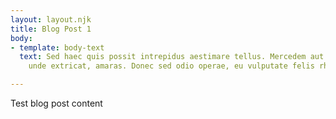 ```yaml
---
layout: layout.njk
title: Blog Post 1
body:
- template: body-text
  text: Sed haec quis possit intrepidus aestimare tellus. Mercedem aut nummos unde
    unde extricat, amaras. Donec sed odio operae, eu vulputate felis rhoncus.

---
```

Test blog post content